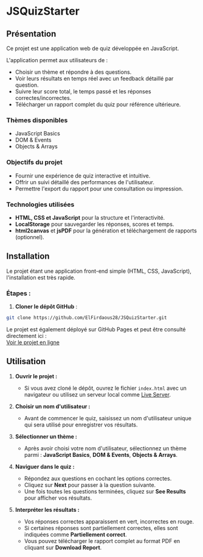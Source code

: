 # JSQuizStarter
## Présentation

Ce projet est une application web de quiz développée en JavaScript.  

L'application permet aux utilisateurs de :  
- Choisir un thème et répondre à des questions.  
- Voir leurs résultats en temps réel avec un feedback détaillé par question.  
- Suivre leur score total, le temps passé et les réponses correctes/incorrectes.  
- Télécharger un rapport complet du quiz pour référence ultérieure.  

### Thèmes disponibles
- JavaScript Basics  
- DOM & Events  
- Objects & Arrays  

### Objectifs du projet
- Fournir une expérience de quiz interactive et intuitive.  
- Offrir un suivi détaillé des performances de l'utilisateur.  
- Permettre l'export du rapport pour une consultation ou impression.  

### Technologies utilisées
- **HTML, CSS et JavaScript** pour la structure et l'interactivité.  
- **LocalStorage** pour sauvegarder les réponses, scores et temps.  
- **html2canvas** et **jsPDF** pour la génération et téléchargement de rapports (optionnel). 

## Installation

Le projet étant une application front-end simple (HTML, CSS, JavaScript), l'installation est très rapide.

### Étapes :

1. **Cloner le dépôt GitHub** :  
```bash
git clone https://github.com/ElFirdaous28/JSQuizStarter.git
```
Le projet est également déployé sur GitHub Pages et peut être consulté directement ici :  
[Voir le projet en ligne](https://elfirdaous28.github.io/JSQuizStarter/)

## Utilisation

1. **Ouvrir le projet :**  
   - Si vous avez cloné le dépôt, ouvrez le fichier `index.html` avec un navigateur ou utilisez un serveur local comme [Live Server](https://marketplace.visualstudio.com/items?itemName=ritwickdey.LiveServer).

2. **Choisir un nom d'utilisateur :**  
   - Avant de commencer le quiz, saisissez un nom d'utilisateur unique qui sera utilisé pour enregistrer vos résultats.

3. **Sélectionner un thème :**  
   - Après avoir choisi votre nom d'utilisateur, sélectionnez un thème parmi : **JavaScript Basics**, **DOM & Events**, **Objects & Arrays**.

4. **Naviguer dans le quiz :**  
   - Répondez aux questions en cochant les options correctes.  
   - Cliquez sur **Next** pour passer à la question suivante.  
   - Une fois toutes les questions terminées, cliquez sur **See Results** pour afficher vos résultats.

5. **Interpréter les résultats :**  
   - Vos réponses correctes apparaissent en vert, incorrectes en rouge.  
   - Si certaines réponses sont partiellement correctes, elles sont indiquées comme **Partiellement correct**.  
   - Vous pouvez télécharger le rapport complet au format PDF en cliquant sur **Download Report**.